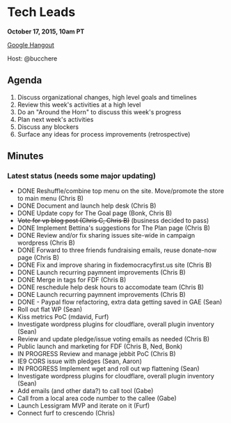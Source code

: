 # Tech Leads

**October 17, 2015, 10am PT**

[Google Hangout](https://plus.google.com/hangouts/_/lessigforpresident.com/tech-leads)

Host: @bucchere

## Agenda

1. Discuss organizational changes, high level goals and timelines
1. Review this week's activities at a high level
1. Do an "Around the Horn" to discuss this week's progress
1. Plan next week's activities
1. Discuss any blockers
1. Surface any ideas for process improvements (retrospective)

## Minutes

### Latest status (needs some major updating)

* DONE Reshuffle/combine top menu on the site. Move/promote the store to main menu (Chris B)
* DONE Document and launch help desk (Chris B)
* DONE Update copy for The Goal page (Bonk, Chris B)
* ~~Vote for vp blog post (Chris C, Chris B)~~ (business decided to pass)
* DONE Implement Bettina's suggestions for The Plan page (Chris B)
* DONE Review and/or fix sharing issues site-wide in campaign wordpress (Chris B)
* DONE Forward to three friends fundraising emails, reuse donate-now page (Chris B)
* DONE Fix and improve sharing in fixdemocracyfirst.us site (Chris B)
* DONE Launch recurring paymnent improvements (Chris B)
* DONE Merge in tags for FDF (Chris B)
* DONE reschedule help desk hours to accomodate team (Chris B)
* DONE Launch recurring paymnent improvements (Chris B)
* DONE - Paypal flow refactoring, extra data getting saved in GAE (Sean)
* Roll out flat WP (Sean)
* Kiss metrics PoC (mdavid, Furf)
* Investigate wordpress plugins for cloudflare, overall plugin inventory (Sean)
* Review and update pledge/issue voting emails as needed (Chris B)
* Public launch and marketing for FDF (Chris B, Ned, Bonk)
* IN PROGRESS Review and manage jebbit PoC (Chris B)
* IE9 CORS issue with pledges (Sean, Aaron)
* IN PROGRESS Implement wget and roll out wp flattening (Sean)
* Investigate wordpress plugins for cloudflare, overall plugin inventory (Sean)
* Add emails (and other data?) to call tool (Gabe)
* Call from a local area code number to the callee (Gabe)
* Launch Lessigram MVP and iterate on it (Furf)
* Connect furf to crescendo (Chris)
